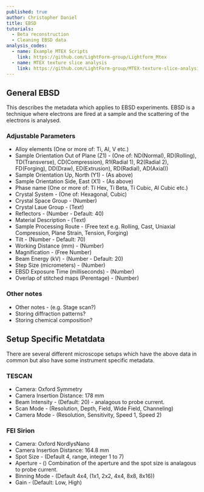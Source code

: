 ```yaml
---
published: true
author: Christopher Daniel
title: EBSD
tutorials:
  - Beta reconstruction
  - Cleaning EBSD data
analysis_codes:
  - name: Example MTEX Scripts 
    link: https://github.com/LightForm-group/Lightform_Mtex
  - name: MTEX texture slice analysis
    link: https://github.com/LightForm-group/MTEX-texture-slice-analysis
---
```

## General EBSD
This describes the metadata which applies to EBSD experiments. EBSD is a technique where electrons are fired at a sample and the scattering of the electrons is analysed.

### Adjustable Parameters
- Alloy elements (One or more of: Ti, Al, V etc.)
- Sample Orientation Out of Plane (Z1) - (One of: ND(Normal), RD(Rolling), TD(Transverse), CD(Compression), R1(Radial 1), R2(Radial 2), FD(Forging), DD(Draw), ED(Extrusion), RD(Radial), AD(Axial))
- Sample Orientation Up, North (Y1) - (As above)
- Sample Orientation Side, East (X1) - (As above)
- Phase name (One or more of: Ti Hex, Ti Beta, Ti Cubic, Al Cubic etc.)
- Crystal System - (One of: Hexagonal, Cubic)
- Crystal Space Group - (Number)
- Crystal Laue Group - (Text)
- Reflectors - (Number - Default: 40)
- Material Description - (Text)
- Sample Processing Route - (Free text e.g. Rolling, Cast, Uniaxial Compression, Plane Strain, Tension, Forging)
- Tilt - (Number - Default: 70)
- Working Distance (mm) - (Number) 
- Magnification - (Free Number)
- Beam Energy (kV) - (Number - Default: 20)
- Step Size (micrometers) - (Number)
- EBSD Exposure Time (milliseconds) - (Number)
- Overlap of stitched maps (Perentage) - (Number)

### Other notes
- Other notes - (e.g. Stage scan?)
- Storing diffraction patterns?
- Storing chemical composition?

## Setup Specific Metatdata
There are several different microscope setups which have the above data in common but also have some instrument specific metadata.

### TESCAN

- Camera: Oxford Symmetry
- Camera Insertion Distance: 178 mm
- Beam Intensity - (Default: 20) - analagous to probe current.
- Scan Mode - (Resolution, Depth, Field, Wide Field, Channeling)
- Camera Mode - (Resolution, Sensitivity, Speed 1, Speed 2)

### FEI Sirion

- Camera: Oxford NordlysNano
- Camera Insertion Distance: 164.8 mm
- Spot Size - (Default 4, range, integer 1 to 7)
- Aperture - () Combination of the aperture and the spot size is analagous to probe current.
- Binning Mode - (Default 4x4, (1x1, 2x2, 4x4, 8x8, 8x16))
- Gain - (Default: Low, High)
